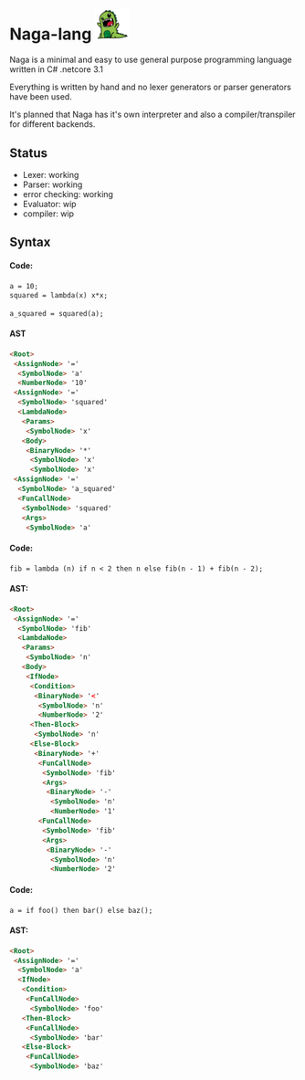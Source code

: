 


# Naga-lang <img src="https://github.com/RednibCoding/Naga-lang/blob/master/res/naga_icon.png" width="60"> 
Naga is a minimal and easy to use general purpose programming language written in C# .netcore 3.1

Everything is written by hand and no lexer generators or parser generators have been used.

It's planned that Naga has it's own interpreter and also a compiler/transpiler for different backends.


## Status
- Lexer: working
- Parser: working
- error checking: working
- Evaluator: wip
- compiler: wip

## Syntax
#### Code:
	a = 10;
	squared = lambda(x) x*x;

	a_squared = squared(a);
#### AST
```html
<Root>
 <AssignNode> '='
  <SymbolNode> 'a'
  <NumberNode> '10'
 <AssignNode> '='
  <SymbolNode> 'squared'
  <LambdaNode>
   <Params>
    <SymbolNode> 'x'
   <Body>
    <BinaryNode> '*'
     <SymbolNode> 'x'
     <SymbolNode> 'x'
 <AssignNode> '='
  <SymbolNode> 'a_squared'
  <FunCallNode>
   <SymbolNode> 'squared'
   <Args>
    <SymbolNode> 'a'
```
#### Code:
    fib = lambda (n) if n < 2 then n else fib(n - 1) + fib(n - 2);
#### AST:
```html
<Root>
 <AssignNode> '='
  <SymbolNode> 'fib'
  <LambdaNode>
   <Params>
    <SymbolNode> 'n'
   <Body>
    <IfNode>
     <Condition>
      <BinaryNode> '<'
       <SymbolNode> 'n'
       <NumberNode> '2'
     <Then-Block>
      <SymbolNode> 'n'
     <Else-Block>
      <BinaryNode> '+'
       <FunCallNode>
        <SymbolNode> 'fib'
        <Args>
         <BinaryNode> '-'
          <SymbolNode> 'n'
          <NumberNode> '1'
       <FunCallNode>
        <SymbolNode> 'fib'
        <Args>
         <BinaryNode> '-'
          <SymbolNode> 'n'
          <NumberNode> '2'
 ```
#### Code:
    a = if foo() then bar() else baz();
#### AST:
 ```html
<Root>
  <AssignNode> '='
   <SymbolNode> 'a'
   <IfNode>
    <Condition>
     <FunCallNode>
      <SymbolNode> 'foo'
    <Then-Block>
     <FunCallNode>
      <SymbolNode> 'bar'
    <Else-Block>
     <FunCallNode>
      <SymbolNode> 'baz'
```
 
